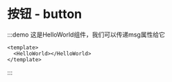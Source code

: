 # 按钮 - button

:::demo 这是HelloWorld组件，我们可以传递msg属性给它
```vue
<template>
  <HelloWorld></HelloWorld>
</template>
```
:::


<Test></Test>
